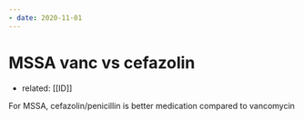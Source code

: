```yaml
---
- date: 2020-11-01
---
```


# MSSA vanc vs cefazolin

- related: [[ID]]

For MSSA, cefazolin/penicillin is better medication compared to vancomycin

